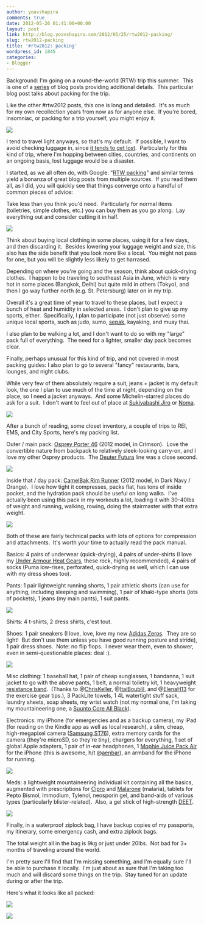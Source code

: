 ```yaml
---
author: yoavshapira
comments: true
date: 2012-05-26 01:41:00+00:00
layout: post
link: http://blog.yoavshapira.com/2012/05/25/rtw2012-packing/
slug: rtw2012-packing
title: '#rtw2012: packing'
wordpress_id: 1045
categories:
- Blogger
---
```


Background: I'm going on a round-the-world (RTW) trip this summer.  This is one of a [series](http://yoavs.blogspot.com/search/label/rtw2012) of blog posts providing additional details.  This particular blog post talks about packing for the trip.  
  
  
Like the other #rtw2012 posts, this one is long and detailed.  It's as much for my own recollection years from now as for anyone else.  If you're bored, insomniac, or packing for a trip yourself, you might enjoy it.  
  
  


[![](http://www.impactlab.net/wp-content/uploads/2011/02/Packing-Heavy-267.jpg)](http://www.impactlab.net/wp-content/uploads/2011/02/Packing-Heavy-267.jpg)

  


  
  
I tend to travel light anyways, so that's my default.  If possible, I want to avoid checking luggage in, since [it tends to get lost](http://en.wikipedia.org/wiki/Lost_luggage).  Particularly for this kind of trip, where I'm hopping between cities, countries, and continents on an ongoing basis, lost luggage would be a disaster.  
  
  
I started, as we all often do, with Google: "[RTW packing](https://www.google.com/webhp?sourceid=chrome-instant&ie=UTF-8#hl=en&safe=off&output=search&sclient=psy-ab&q=rtw%20packing&oq=&aq=&aqi=&aql=&gs_l=&pbx=1&fp=4fe12e6fa93b8121&bav=on.2,or.r_gc.r_pw.r_cp.r_qf.,cf.osb&biw=1405&bih=1092)" and similar terms yield a bonanza of great blog posts from multiple sources.  If you read them all, as I did, you will quickly see that things converge onto a handful of common pieces of advice:  
  
  
Take less than you think you'd need.  Particularly for normal items (toiletries, simple clothes, etc.) you can buy them as you go along.  Lay everything out and consider cutting it in half.  
  
  


[![](http://www.champlinchiropractic.com/blog/wp-content/uploads/2011/09/backpacks_and_kids.gif)](http://www.champlinchiropractic.com/blog/wp-content/uploads/2011/09/backpacks_and_kids.gif)

  


  
  
Think about buying local clothing in some places, using it for a few days, and then discarding it.  Besides lowering your luggage weight and size, this also has the side benefit that you look more like a local.  You might not pass for one, but you will be slightly less likely to get harrased.  
  
  
Depending on where you're going and the season, think about quick-drying clothes.  I happen to be traveling to southeast Asia in June, which is very hot in some places (Bangkok, Delhi) but quite mild in others (Tokyo), and then I go way further north (e.g. St. Petersburg) later on in my trip.    
  
  
Overall it's a great time of year to travel to these places, but I expect a bunch of heat and humidity in selected areas.  I don't plan to give up my sports, either.  Specifically, I plan to participate (not just observe) some unique local sports, such as judo, sumo, [sepak](http://en.wikipedia.org/wiki/Sepak_takraw), kayaking, and muay thai.  
  
  
I also plan to be walking a lot, and I don't want to do so with my "large" pack full of everything.  The need for a lighter, smaller day pack becomes clear.  
  
  
Finally, perhaps unusual for this kind of trip, and not covered in most packing guides: I also plan to go to several "fancy" restaurants, bars, lounges, and night clubs.    
  
  
While very few of them absolutely require a suit, jeans + jacket is my default look, the one I plan to use much of the time at night, depending on the place, so I need a jacket anyways.  And some Michelin-starred places do ask for a suit.  I don't want to feel out of place at [Sukiyabashi Jiro](http://en.wikipedia.org/wiki/Sukiyabashi_Jiro) or [Noma](http://www.noma.dk/).  
  
  


[![](http://www.sushi-jiro.jp/index/e-top-2.jpg)](http://www.sushi-jiro.jp/index/e-top-2.jpg)

  


  
  
After a bunch of reading, some closet inventory, a couple of trips to REI, EMS, and City Sports, here's my packing list.  
  
  


Outer / main pack: [Osprey Porter 46](http://www.ospreypacks.com/en/product/gear_hauling/porter_46?tab=description) (2012 model, in Crimson).  Love the convertible nature from backpack to relatively sleek-looking carry-on, and I love my other Osprey products.  The [Deuter Futura](http://www.deuter.com/en_US/backpacks.php?category=119) line was a close second.  
  
  


[![](http://www.ospreypacks.com/images_products/48_609_lg.jpg)](http://www.ospreypacks.com/images_products/48_609_lg.jpg)

  


  


Inside that / day pack: [CamelBak Rim Runner](http://www.camelbak.com/Sports-Recreation/Packs/2012-Rim-Runner.aspx) (2012 model, in Dark Navy / Orange).  I love how tight it compresses, packs flat, has tons of inside pocket, and the hydration pack should be useful on long walks.  I've actually been using this pack in my workouts a lot, loading it with 30-40lbs of weight and running, walking, rowing, doing the stairmaster with that extra weight.

  


[![](http://www.camelbak.com/Sports-Recreation/Packs/~/media/CamelBak/Sports%20Recreation/Packs/Images/2012%20Rim%20Runner/GRAY/rec-packs-2012-rim-runner-darknavyorangecom-s12.ashx?mh=575&mw=441)](http://www.camelbak.com/Sports-Recreation/Packs/~/media/CamelBak/Sports%20Recreation/Packs/Images/2012%20Rim%20Runner/GRAY/rec-packs-2012-rim-runner-darknavyorangecom-s12.ashx?mh=575&mw=441)

  


  


Both of these are fairly technical packs with lots of options for compression and attachments.  It's worth your time to actually read the pack manual.

  


Basics: 4 pairs of underwear (quick-drying), 4 pairs of under-shirts (I love my [Under Armour Heat Gears](http://www.underarmour.com/shop/us/en/ua-heatgear/mens), these rock, highly recommended), 4 pairs of socks (Puma low-rises, perforated, quick-drying as well, which I can use with my dress shoes too).

  


Pants: 1 pair lightweight running shorts, 1 pair athletic shorts (can use for anything, including sleeping and swimming), 1 pair of khaki-type shorts (lots of pockets), 1 jeans (my main pants), 1 suit pants.  
  
  


[![](https://yoavshapira.files.wordpress.com/2012/05/3af3f-sam_0010.jpg?w=300)](https://yoavshapira.files.wordpress.com/2012/05/3af3f-sam_0010.jpg)

  


  


Shirts: 4 t-shirts, 2 dress shirts, c'est tout.  
  
  
Shoes: 1 pair sneakers (I love, love, love my new [Adidas Zeros](http://www.adidas.com/com/catalogue/running-shoes/collection-adiZero/).  They are so light!  But don't use them unless you have good running posture and stride), 1 pair dress shoes.  Note: no flip flops.  I never wear them, even to shower, even in semi-questionable places: deal :).  
  
  


[![](http://hp.static.adidas.com/brand/product-images/V23337_F_s4.png)](http://hp.static.adidas.com/brand/product-images/V23337_F_s4.png)

  


Misc clothing: 1 baseball hat, 1 pair of cheap sunglasses, 1 bandanna, 1 suit jacket to go with the above pants, 1 belt, a normal toiletry kit, 1 heavyweight [resistance band](http://www.amazon.com/SPRI-ES503R-Resistance-Attachment-Exercise/dp/B0000AJ05D/ref=pd_bxgy_sg_text_b).  (Thanks to @[ChrisKeller](https://twitter.com/#!/ckeller), @[ItaiBoublil](https://twitter.com/#!/ItaiBoublil), and @[ElenaH13](https://twitter.com/#!/elenah13) for the exercise gear tips.), 3 PackLite towels, 1 4L watertight stuff sack, laundry sheets, soap sheets, my wrist watch (not my normal one, I'm taking my mountaineering one, a [Suunto Core All Black](http://www.suunto.com/us/en/products/Outdoor_Sports_Instruments/suunto-core/Suunto-Core-All-Black)). 

  


Electronics: my iPhone (for emergencies and as a backup camera), my iPad (for reading on the Kindle app as well as local research), a slim, cheap, high-megapixel camera ([Samsung ST76](http://www.samsung.com/us/photography/digital-cameras/EC-ST76ZZBPRUS)), extra memory cards for the camera (they're microSD, so they're tiny), chargers for everything, 1 set of global Apple adapters, 1 pair of in-ear headphones, 1 [Mophie Juice Pack Air](http://www.mophie.com/mophie-juice-pack-air-iPhone-4-4s-battery-case-p/1145_jpa-ip4-blk.htm) for the iPhone (this is awesome, h/t @[aenbar](https://twitter.com/#!/aenbar)), an armband for the iPhone for running.  
  
  


[![](http://www.mophie.com/v/vspfiles/photos/options/1145_JPA-IP4-BLK-144-T.jpg)](http://www.mophie.com/v/vspfiles/photos/options/1145_JPA-IP4-BLK-144-T.jpg)

  


Meds: a lightweight mountaineering individual kit containing all the basics, augmented with prescriptions for [Cipro](http://www.ncbi.nlm.nih.gov/pubmedhealth/PMH0000878/) and [Malarone](https://www.gsksource.com/gskprm/en/US/adirect/gskprm?cmd=ProductDetailPage&product_id=1244172404936&featureKey=600601) (malaria), tablets for Pepto Bismol, Immodium, Tylenol, neosporin gel, and band-aids of various types (particularly blister-related).  Also, a gel stick of high-strength [DEET](http://en.wikipedia.org/wiki/DEET).

  


[![](https://yoavshapira.files.wordpress.com/2012/05/d2d15-sam_0003.jpg?w=300)](https://yoavshapira.files.wordpress.com/2012/05/d2d15-sam_0003.jpg)

  


Finally, in a waterproof ziplock bag, I have backup copies of my passports, my itinerary, some emergency cash, and extra ziplock bags.  
  
  
The total weight all in the bag is 9kg or just under 20lbs.  Not bad for 3+ months of traveling around the world.

  


I'm pretty sure I'll find that I'm missing something, and I'm equally sure I'll be able to purchase it locally.  I'm just about as sure that I'm taking too much and will discard some things on the trip.  Stay tuned for an update during or after the trip.

  


Here's what it looks like all packed:  
  
  


[![](https://yoavshapira.files.wordpress.com/2012/05/ae935-sam_0012.jpg?w=300)](https://yoavshapira.files.wordpress.com/2012/05/ae935-sam_0012.jpg)

  


[![](https://yoavshapira.files.wordpress.com/2012/05/f9668-sam_0013.jpg?w=300)](https://yoavshapira.files.wordpress.com/2012/05/f9668-sam_0013.jpg)

  

